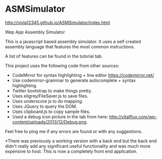 # ASMSimulator
http://nivla12345.github.io/ASMSimulator/index.html

Wep App Assembly Simulator

This is a javascript based assembly simulator. It uses a self created assembly language
that features the most common instructions.

A list of features can be found in the tutorial tab.

This project uses the following code from other sources:
- CodeMirror for syntax highlighting + line editor
  https://codemirror.net/
- Use codemirror-grammar to generate autocomplete + syntax highlighting.
- Twitter bootstrap to make things pretty.
- Uses eligrey/FileSaver.js to save files.
- Uses underscore js to do mapping.
- Uses JQuery to query the DOM.
- Uses clipboard.js to copy sample files.
- Used a debug icon picture in the tab from here: http://vitalflux.com/wp-content/uploads/2013/12/Debug.png.

Feel free to ping me if any errors are found or with any suggestions.

*There was previously a working version with a back end but the back end didn't really add any 
significant useful functionality and was much more expensive to host. This is now a completely
front end application.

